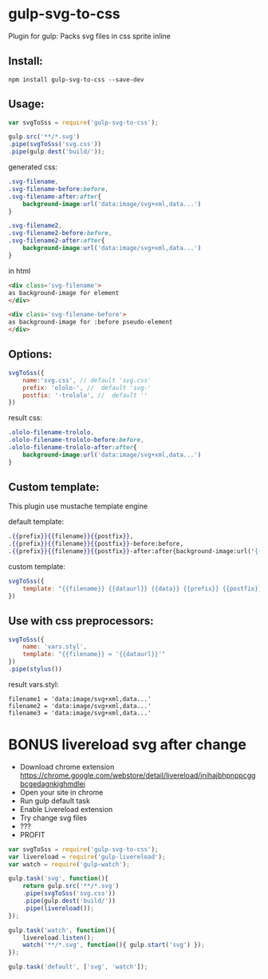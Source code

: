 gulp-svg-to-css
===
Plugin for gulp: Packs svg files in css sprite inline



Install:
---
```
npm install gulp-svg-to-css --save-dev
```


Usage:
---

```javascript
var svgToSss = require('gulp-svg-to-css');

gulp.src('**/*.svg')
.pipe(svgToSss('svg.css'))
.pipe(gulp.dest('build/'));
```

generated css:
```css
.svg-filename,
.svg-filename-before:before,
.svg-filename-after:after{
	background-image:url('data:image/svg+xml,data...')
}

.svg-filename2,
.svg-filename2-before:before,
.svg-filename2-after:after{
	background-image:url('data:image/svg+xml,data...')
}
```

in html
```html
<div class='svg-filename'>
as background-image for element
</div>

<div class='svg-filename-before'>
as background-image for :before pseudo-element
</div>
```

Options:
---

```javascript
svgToSss({
	name:'svg.css', // default 'svg.css'
	prefix: 'ololo-', //  default 'svg-'
	postfix: '-trololo', //  default ''
})
```
result css:
```css
.ololo-filename-trololo,
.ololo-filename-trololo-before:before,
.ololo-filename-trololo-after:after{
	background-image:url('data:image/svg+xml,data...')
}
```

Custom template:
---
This plugin use mustache template engine 

default template:
```mustache
.{{prefix}}{{filename}}{{postfix}},
.{{prefix}}{{filename}}{{postfix}}-before:before,
.{{prefix}}{{filename}}{{postfix}}-after:after{background-image:url('{{{dataurl}}}')}
```

custom template:
```javascript
svgToSss({
	template: "{{filename}} {{dataurl}} {{data}} {{prefix}} {{postfix}}"
})
```

Use with css preprocessors:
---
```javascript
svgToSss({
	name: 'vars.styl',
	template: "{{filename}} = '{{dataurl}}'"
})
.pipe(stylus())
```
result vars.styl:
```styl
filename1 = 'data:image/svg+xml,data...'
filename2 = 'data:image/svg+xml,data...'
filename3 = 'data:image/svg+xml,data...'
```


BONUS livereload svg after change
===

- Download chrome extension https://chrome.google.com/webstore/detail/livereload/jnihajbhpnppcggbcgedagnkighmdlei
- Open your site in chrome
- Run gulp default task
- Enable Livereload extension
- Try change svg files
- ???
- PROFIT

```javascript
var svgToSss = require('gulp-svg-to-css');
var livereload = require('gulp-livereload');
var watch = require('gulp-watch');

gulp.task('svg', function(){
	return gulp.src('**/*.svg')
	.pipe(svgToSss('svg.css'))
	.pipe(gulp.dest('build/'))
	.pipe(livereload());
});

gulp.task('watch', function(){
	livereload.listen();
	watch('**/*.svg', function(){ gulp.start('svg') });
});

gulp.task('default', ['svg', 'watch']);
```